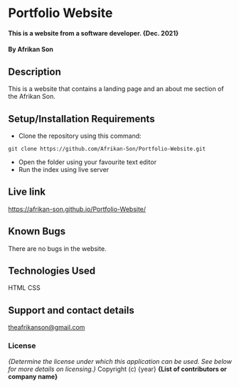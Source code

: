 # Portfolio Website
#### This is a website from a software developer. {Dec. 2021}
#### By **Afrikan Son**
## Description
This is a website that contains a landing page and an about me section of the Afrikan Son.
## Setup/Installation Requirements
* Clone the repository using this command:
```
git clone https://github.com/Afrikan-Son/Portfolio-Website.git
```
* Open  the folder using your favourite text editor
* Run the index using live server

## Live link
https://afrikan-son.github.io/Portfolio-Website/

## Known Bugs
There are no bugs in the website.
## Technologies Used
 HTML
 CSS
## Support and contact details
theafrikanson@gmail.com
### License
*{Determine the license under which this application can be used.  See below for more details on licensing.}*
Copyright (c) {year} **{List of contributors or company name}**
